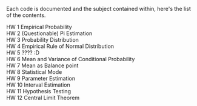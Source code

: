 Each code is documented and the subject contained within, here's the list of the contents.

HW 1 Empirical Probability 
<br>
HW 2 (Questionable) Pi Estimation 
<br>
HW 3 Probability Distribution
<br>
HW 4 Empirical Rule of Normal Distribution<br>
HW 5 ???? :D<br>
HW 6 Mean and Variance of Conditional Probability<br>
HW 7 Mean as Balance point<br>
HW 8 Statistical Mode<br>
HW 9 Parameter Estimation<br>
HW 10 Interval Estimation<br>
HW 11 Hypothesis Testing<br>
HW 12 Central Limit Theorem<br>
